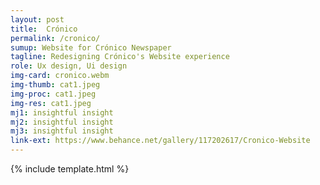 ```yaml
---
layout: post
title:  Crónico
permalink: /cronico/
sumup: Website for Crónico Newspaper
tagline: Redesigning Crónico's Website experience
role: Ux design, Ui design
img-card: cronico.webm
img-thumb: cat1.jpeg
img-proc: cat1.jpeg
img-res: cat1.jpeg
mj1: insightful insight
mj2: insightful insight
mj3: insightful insight
link-ext: https://www.behance.net/gallery/117202617/Cronico-Website
---
```


{% include template.html %}

